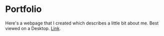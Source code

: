 # Portfolio

Here's a webpage that I created which describes a little bit about me. Best viewed on a Desktop. [Link](https://thatbrguy.github.io).
